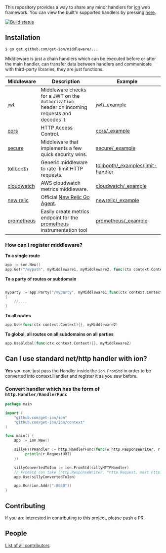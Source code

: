 This repository provides a way to share any minor handlers for [ion](https://github.com/get-ion/ion) web framework. You can view the built'n supported handlers by pressing [here](https://github.com/get-ion/ion/tree/master/middleware).

[![Build status](https://api.travis-ci.org/get-ion/middleware.svg?branch=master&style=flat-square)](https://travis-ci.org/get-ion/middleware)

## Installation

```sh
$ go get github.com/get-ion/middleware/...
```

Middleware is just a chain handlers which can be executed before or after the main handler, can transfer data between handlers and communicate with third-party libraries, they are just functions.

| Middleware | Description | Example |
| -----------|--------|-------------|
| [jwt](https://github.com/get-ion/middleware/tree/master/jwt) | Middleware checks for a JWT on the `Authorization` header on incoming requests and decodes it. | [jwt/_example](https://github.com/get-ion/middleware/tree/master/jwt/_example) |
| [cors](https://github.com/get-ion/middleware/tree/master/cors) | HTTP Access Control. | [cors/_example](https://github.com/get-ion/middleware/tree/master/cors/_example) |
| [secure](https://github.com/get-ion/middleware/tree/master/secure) | Middleware that implements a few quick security wins. | [secure/_example](https://github.com/get-ion/middleware/tree/master/secure/_example/main.go) |
| [tollbooth](https://github.com/get-ion/middleware/tree/master/tollboothic) | Generic middleware to rate-limit HTTP requests. | [tollbooth/_examples/limit-handler](https://github.com/get-ion/middleware/tree/master/tollbooth/_examples/limit-handler) |
| [cloudwatch](https://github.com/get-ion/middleware/tree/master/cloudwatch) |  AWS cloudwatch metrics middleware. |[cloudwatch/_example](https://github.com/get-ion/middleware/tree/master/cloudwatch/_example) |
| [new relic](https://github.com/get-ion/middleware/tree/master/newrelic) | Official [New Relic Go Agent](https://github.com/newrelic/go-agent). | [newrelic/_example](https://github.com/get-ion/middleware/tree/master/newrelic/_example) |
| [prometheus](https://github.com/get-ion/middleware/tree/master/prometheus)| Easily create metrics endpoint for the [prometheus](http://prometheus.io) instrumentation tool | [prometheus/_example](https://github.com/get-ion/middleware/tree/master/prometheus/_example) |
### How can I register middleware?


**To a single route**
```go
app := ion.New()
app.Get("/mypath", myMiddleware1, myMiddleware2, func(ctx context.Context){}, func(ctx context.Context){}, myMiddleware5,myMainHandlerLast)
```

**To a party of routes or subdomain**
```go

myparty := app.Party("/myparty", myMiddleware1,func(ctx context.Context){},myMiddleware3)
{
	//....
}

```

**To all routes**
```go
app.Use(func(ctx context.Context){}, myMiddleware2)
```

**To global, all routes on all subdomains on all parties**
```go
app.UseGlobal(func(ctx context.Context){}, myMiddleware2)
```


## Can I use standard net/http handler with ion?

**Yes** you can, just pass the Handler inside the `ion.FromStd` in order to be converted into context.Handler and register it as you saw before.

### Convert handler which has the form of `http.Handler/HandlerFunc`

```go
package main

import (
	"github.com/get-ion/ion"
	"github.com/get-ion/ion/context"
)

func main() {
	app := ion.New()

	sillyHTTPHandler := http.HandlerFunc(func(w http.ResponseWriter, r *http.Request){
	     println(r.RequestURI)
	})

	sillyConvertedToIon := ion.FromStd(sillyHTTPHandler)
	// FromStd can take (http.ResponseWriter, *http.Request, next http.Handler) too!
	app.Use(sillyConvertedToIon)

	app.Run(ion.Addr(":8080"))
}

```

## Contributing

If you are interested in contributing to this project, please push a PR.

## People

[List of all contributors](https://github.com/get-ion/middleware/graphs/contributors)